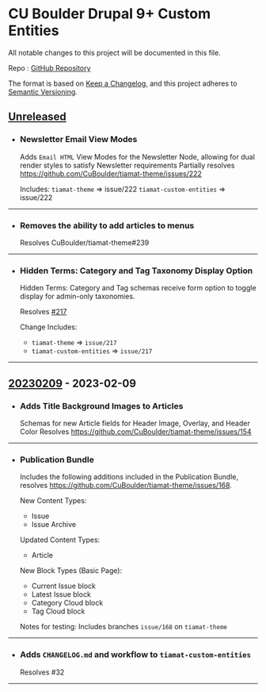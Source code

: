 # CU Boulder Drupal 9+ Custom Entities

All notable changes to this project will be documented in this file.

Repo : [GitHub Repository](https://github.com/CuBoulder/tiamat-profile)

The format is based on [Keep a Changelog](https://keepachangelog.com/en/1.0.0/),
and this project adheres to [Semantic Versioning](https://semver.org/spec/v2.0.0.html).

## [Unreleased]

- ### Newsletter Email View Modes
  Adds `Email HTML` View Modes for the Newsletter Node, allowing for dual render styles to satisfy Newsletter requirements
  Partially resolves https://github.com/CuBoulder/tiamat-theme/issues/222
  
  Includes:
  `tiamat-theme` => issue/222
  `tiamat-custom-entities` => issue/222
---

- ### Removes the ability to add articles to menus
  Resolves CuBoulder/tiamat-theme#239
---

- ### Hidden Terms: Category and Tag Taxonomy Display Option
  Hidden Terms: Category and Tag schemas receive form option to toggle display for admin-only taxonomies.
  
  Resolves [#217 ](https://github.com/CuBoulder/tiamat-theme/issues/217)
  
  Change Includes:
  - `tiamat-theme` => `issue/217`
  - `tiamat-custom-entities` => `issue/217`
  
---

## [20230209] - 2023-02-09

-   ### Adds Title Background Images to Articles
    Schemas for new Article fields for Header Image, Overlay, and Header Color
    Resolves <https://github.com/CuBoulder/tiamat-theme/issues/154>

* * *

-   ### Publication Bundle

    Includes the following additions included in the Publication Bundle, resolves <https://github.com/CuBoulder/tiamat-theme/issues/168>.

    New Content Types:

    -   Issue
    -   Issue Archive

    Updated Content Types:

    -   Article

    New Block Types (Basic Page):

    -   Current Issue block
    -   Latest Issue block
    -   Category Cloud block
    -   Tag Cloud block

    Notes for testing:
    Includes branches `issue/168` on `tiamat-theme`

* * *

-   ### Adds `CHANGELOG.md` and workflow to `tiamat-custom-entities`
    Resolves #32 

* * *

[Unreleased]: https://github.com/CuBoulder/tiamat-custom-entities/compare/20230209...HEAD

[20230209]: https://github.com/CuBoulder/tiamat-custom-entities/compare/5194d160ddd0ecedec145abb78463eda2032d8a4...20230209

